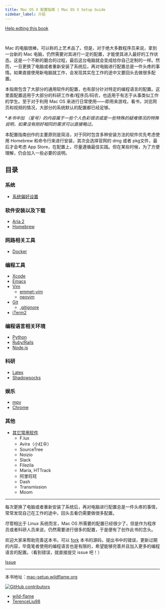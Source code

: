 ```yaml
---
title: Mac OS X 配置指南 | Mac OS X Setup Guide
sidebar_label: 介绍
---
```


<!-- Place this tag where you want the button to render. -->
<a class="github-button" href="https://github.com/wild-flame/mac-os-x-setup-guide/fork" data-icon="octicon-repo-forked" data-size="large" data-show-count="true" aria-label="Fork ntkme/github-buttons on GitHub">Help edting this book</a>

<br/>

Mac 的电脑很棒，可以称的上艺术品了。但是，对于绝大多数程序员来说，拿到一台新的 Mac 电脑，仍然需要对其进行一定的配置，才能使其进入最好的工作状态。这是一个不断的磨合的过程，最后这台电脑就会变成给你自己定制的一样。然而，一旦更换了电脑或者重新安装了系统后，再对电脑进行配置总是一件头疼的事情。如果直接使用新电脑就工作，会发现其实在工作的途中又要回头去做很多配置。

本指南包含了大部分的通用软件的配置，也有部分针对特定的编程语言的配置。这里面配置适用于大部分的科研工作者/程序员/码农，也适用于有志于从事类似工作的学生。至于对于利用 Mac OS 来进行日常使用——即用来游戏，看书，浏览网页和视频的情况，大部分的系统默认的配置都已经足够。 

<!-- 但本指南对于日常使用并非完全无用。尽管从整体上讲 Mac OS 的默认的设置已经相对合适了，但是仍有一些可以值得改进的细节，此种情况请酌情参考。 -->

**本书中加 *（星号）的内容属于一些个人色彩很浓或是一些特殊的疑难情况的特殊说明，如果没有刚好相同的需求可以直接略过。** 

本配置指南创作的主要原则是简洁，对于同时包含多种安装方法的软件优先考虑使用 Homebrew 和命令行来进行安装，其次会选择官网的 dmg 或者 pkg文件，最后才会考虑 App Store，在配置上，尽量遵循最佳实践。但在某些时候，为了方便理解，仍会加入一些必要的说明。


## 目录

### 系统

* [系统偏好设置](preference_and_settings/readme)

### 软件安装以及下载

* [Aria 2](aria_2/readme) 
* [Homebrew](homebrew)

### 网路相关工具

* [Docker](docker)

### 编程工具
* [Xcode](xcode)
* [Emacs](emacs)
* [Vim](vim)
  * [emmet-vim](vim/emmet-vim)
  * [neovim](vim/neovim)
* [Git](git)
   * [.gitignore](gitignore)
* [iTerm2](iTerm2/README) 

### 编程语言相关环境
* [Python](python)
* [Ruby/Rails](ruby)
* [Node.js](nodejs)

### 科研
* [Latex](latex)
* [Shadowsocks](shadowsocks)

### 娱乐

* [mpv](mpv)
* [Chrome](chrome.md)

### 其他

* [其它常用软件](Others)
    - F.lux
    - Avira（小红伞）
    - SourceTree 
    - Noizio
    - Slack
    - Filezila
    - Maria, HTTrack
    - 阿里旺旺
    - Dash
    - Transmission
    - Moom

---

每次更换了电脑或者重新安装了系统后，再对电脑进行配置总是一件头疼的事情，常常发现自己在工作的途中，回头去看仍需要做很多配置。

尽管相比于 Linux 系统而言，Mac OS 所需要的配置已经很少了，但是作为程序员或者科研人员来说，仍然需要进行很多的配置，于是便有了创作此书的念头。

欢迎大家来帮助完善这本书，可以 [fork]( https://github.com/wild-flame/mac-os-x-setup-guide) 本书的源码，提出书中的错误，更新过期的内容，毕竟笔者使用的编程语言也是有限的，希望能够完善并且加入更多的编程语言的配置。（看到错误，就直接提交 issue 吧！）

<!-- Place this tag where you want the button to render. -->
<a class="github-button" href="https://github.com/wild-flame/mac-os-x-setup-guide/issues" data-icon="octicon-issue-opened" data-size="large" data-show-count="true" aria-label="Issue ntkme/github-buttons on GitHub">Issue</a>

---

本书地址：[mac-setup.wildflame.org](http://mac-setup.wildflame.org/)

[![GitHub contributors](https://img.shields.io/github/contributors/wild-flame/mac-os-x-setup-guide.svg?style=for-the-badge)](https://github.com/wild-flame/mac-os-x-setup-guide/graphs/contributors)

- [wild-flame](http://github.com/wild-flame)
- [TerenceLiu98](http://github.com/TerenceLiu98)

